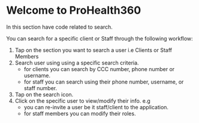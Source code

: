 # Welcome to ProHealth360

In this section have code related to search.

You can search for a specific client or Staff through the following workflow:

1. Tap on the section you want to search a user i.e Clients or Staff Members
2. Search user using using a specific search criteria.
   - for clients you can search by CCC number, phone number or username.
   - for staff you can search using their phone number, username, or staff number.
3. Tap on the search icon.
4. Click on the specific user to view/modify their info. e.g
   - you can re-invite a user be it staff/client to the application.
   - for staff members you can modify their roles.
